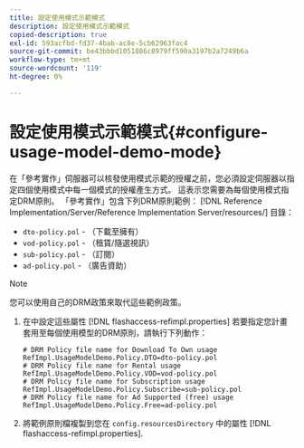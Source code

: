 ```yaml
---
title: 設定使用模式示範模式
description: 設定使用模式示範模式
copied-description: true
exl-id: 593acfbd-fd37-4bab-ac8e-5cb62963fac4
source-git-commit: be43bbbd1051886c8979ff590a3197b2a7249b6a
workflow-type: tm+mt
source-wordcount: '119'
ht-degree: 0%

---
```


# 設定使用模式示範模式{#configure-usage-model-demo-mode}

在「參考實作」伺服器可以核發使用模式示範的授權之前，您必須設定伺服器以指定四個使用模式中每一個模式的授權產生方式。 這表示您需要為每個使用模式指定DRM原則。 「參考實作」包含下列DRM原則範例： [!DNL Reference Implementation/Server/Reference Implementation Server/resources/] 目錄：

* `dto-policy.pol` - （下載至擁有）
* `vod-policy.pol` - （租賃/隨選視訊）
* `sub-policy.pol` - （訂閱）
* `ad-policy.pol` - （廣告資助）

>[!NOTE]
>
>您可以使用自己的DRM政策來取代這些範例政策。

1. 在中設定這些屬性 [!DNL flashaccess-refimpl.properties] 若要指定您計畫套用至每個使用模型的DRM原則，請執行下列動作：

   ```
   # DRM Policy file name for Download To Own usage 
   RefImpl.UsageModelDemo.Policy.DTO=dto-policy.pol 
   # DRM Policy file name for Rental usage 
   RefImpl.UsageModelDemo.Policy.VOD=vod-policy.pol 
   # DRM Policy file name for Subscription usage 
   RefImpl.UsageModelDemo.Policy.Subscribe=sub-policy.pol 
   # DRM Policy file name for Ad Supported (free) usage 
   RefImpl.UsageModelDemo.Policy.Free=ad-policy.pol
   ```

1. 將範例原則檔複製到您在 `config.resourcesDirectory` 中的屬性 [!DNL flashaccess-refimpl.properties].
